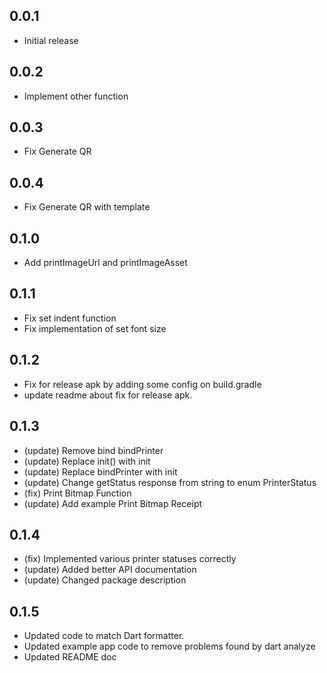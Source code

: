 ## 0.0.1

* Initial release

## 0.0.2

* Implement other function

## 0.0.3

* Fix Generate QR

## 0.0.4

* Fix Generate QR with template

## 0.1.0

* Add printImageUrl and printImageAsset

## 0.1.1

* Fix set indent function
* Fix implementation of set font size

## 0.1.2

* Fix for release apk by adding some config on build.gradle
* update readme about fix for release apk.

## 0.1.3

* (update) Remove bind bindPrinter
* (update) Replace init() with init
* (update) Replace bindPrinter with init
* (update) Change getStatus response from string to enum PrinterStatus
* (fix) Print Bitmap Function
* (update) Add example Print Bitmap Receipt

## 0.1.4

* (fix) Implemented various printer statuses correctly
* (update) Added better API documentation
* (update) Changed package description 

## 0.1.5

* Updated code to match Dart formatter.
* Updated example app code to remove problems found by dart analyze
* Updated README doc